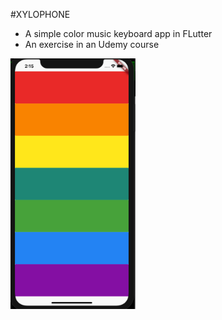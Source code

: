 #XYLOPHONE 
- A simple color music keyboard app in FLutter
- An exercise in an Udemy course

<img src="https://github.com/realshaka/xylophone-flutter/blob/master/Screenshot%20.png" width="200"/>


